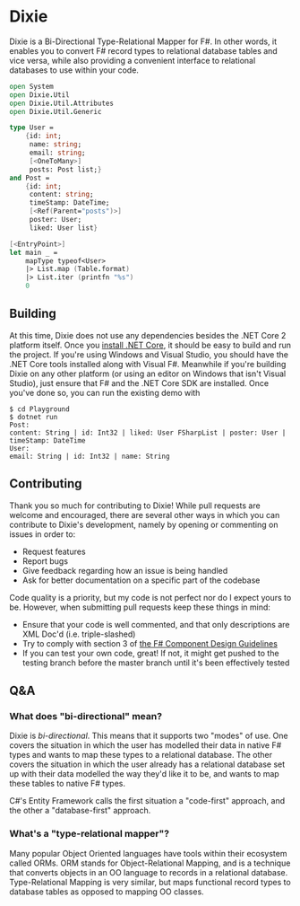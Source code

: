 # Dixie
Dixie is a  Bi-Directional Type-Relational Mapper for F#. In other words, it enables you to convert F# record types
to relational database tables and vice versa, while also providing a convenient interface to relational
databases to use within your code.

```fsharp
open System
open Dixie.Util
open Dixie.Util.Attributes
open Dixie.Util.Generic

type User = 
    {id: int;
     name: string;
     email: string;
     [<OneToMany>]
     posts: Post list;}
and Post =
    {id: int;
     content: string;
     timeStamp: DateTime;
     [<Ref(Parent="posts")>]
     poster: User;
     liked: User list}

[<EntryPoint>]
let main _ =
    mapType typeof<User>
    |> List.map (Table.format)
    |> List.iter (printfn "%s")
    0
```

## Building
At this time, Dixie does not use any dependencies besides the .NET Core 2 platform itself.
Once you [install .NET Core](https://www.microsoft.com/net/download), it should be easy to build and run the project. If you're using
Windows and Visual Studio, you should have the .NET Core tools installed along with Visual F#. Meanwhile if you're building Dixie on any other platform
(or using an editor on Windows that isn't Visual Studio), just ensure that F# and the .NET Core SDK are installed. Once you've done so, you can run the existing demo with
```
$ cd Playground
$ dotnet run
Post:
content: String | id: Int32 | liked: User FSharpList | poster: User | timeStamp: DateTime
User:
email: String | id: Int32 | name: String
```
## Contributing
Thank you so much for contributing to Dixie! While pull requests are welcome and encouraged, there are several other ways in which
you can contribute to Dixie's development, namely by opening or commenting on issues in order to:
* Request features
* Report bugs
* Give feedback regarding how an issue is being handled
* Ask for better documentation on a specific part of the codebase

Code quality is a priority, but my code is not perfect nor do I expect yours to be. However, when submitting pull requests keep these things in mind:
* Ensure that your code is well commented, and that only descriptions are XML Doc'd (i.e. triple-slashed)
* Try to comply with section 3 of [the F# Component Design Guidelines](http://fsharp.org/specs/component-design-guidelines/#3-guidelines-for-f-facing-libraries)
* If you can test your own code, great! If not, it might get pushed to the testing branch before the master branch until it's been effectively tested

## Q&A
### What does "bi-directional" mean?
Dixie is _bi-directional_. This means that it supports two "modes" of use. One covers the situation in which the user has modelled their data in native F# types and wants to map these types to a relational database. The other covers the situation in which the user already has a relational database set up with their data modelled the way they'd like it to be, and wants to map these tables to native F# types.

C#'s Entity Framework calls the first situation a "code-first" approach, and the other a "database-first" approach.

### What's a "type-relational mapper"?
Many popular Object Oriented languages have tools within their ecosystem called ORMs. ORM stands for Object-Relational Mapping, and is a technique that converts objects in an OO language to records in a relational database. Type-Relational Mapping is very similar, but maps functional record types to database tables as opposed to mapping OO classes.


